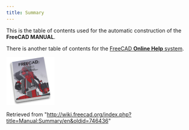 ```yaml
---
title: Summary
---
```


This is the table of contents used for the automatic construction of the **FreeCAD MANUAL**.

There is another table of contents for the [FreeCAD **Online Help** system](/Online_Help_Toc "Online Help Toc").

![](/src/assets/images/Crystal_Clear_manual.png)

Retrieved from "<http://wiki.freecad.org/index.php?title=Manual:Summary/en&oldid=746436>"
